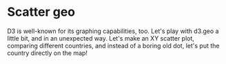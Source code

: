 # Scatter geo

D3 is well-known for its graphing capabilities, too. Let's play with d3.geo a little
bit, and in an unexpected way. Let's make an XY scatter plot, comparing different
countries, and instead of a boring old dot, let's put the country directly on the map!
